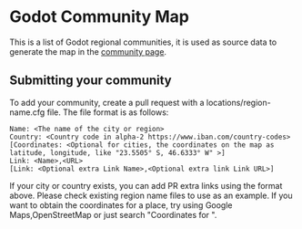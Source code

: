 # Godot Community Map
This is a list of Godot regional communities, it is used as source data to generate the map in the [community page](https://godotengine.org/community). 

## Submitting your community

To add your community, create a pull request with a locations/region-name.cfg file. The file format is as follows:
```
Name: <The name of the city or region>
Country: <Country code in alpha-2 https://www.iban.com/country-codes>
[Coordinates: <Optional for cities, the coordinates on the map as latitude, longitude, like "23.5505° S, 46.6333° W" >]
Link: <Name>,<URL>
[Link: <Optional extra Link Name>,<Optional extra link Link URL>]
```

If your city or country exists, you can add PR extra links using the format above. Please check existing region name files to use as an example. If you want to obtain the coordinates for a place, try using Google Maps,OpenStreetMap or just search "Coordinates for <city>".


